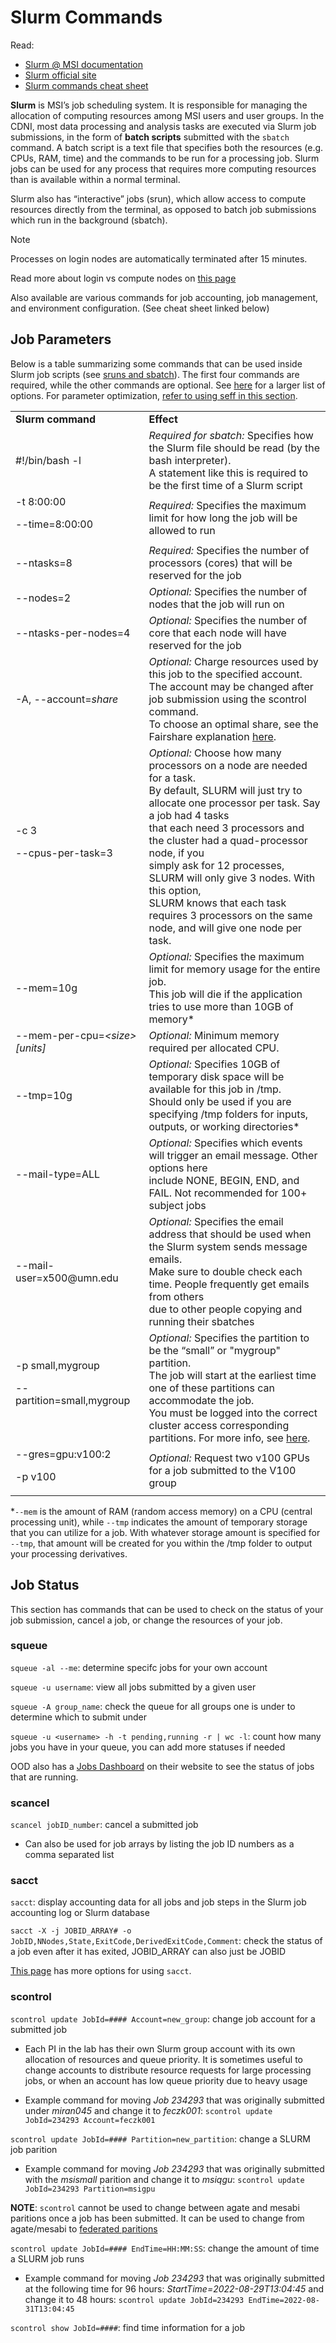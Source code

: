 # Slurm Commands

Read:

* [Slurm @ MSI documentation ](https://www.msi.umn.edu/slurm)
* [Slurm official site](https://slurm.schedmd.com/documentation.html)
* [Slurm commands cheat sheet](https://slurm.schedmd.com/pdfs/summary.pdf)

**Slurm** is MSI’s job scheduling system. It is responsible for managing the allocation of computing resources among MSI users and user groups. In the CDNI, most data processing and analysis tasks are executed via Slurm job submissions, in the form of **batch scripts** submitted with the `sbatch` command. A batch script is a text file that specifies both the resources (e.g. CPUs, RAM, time) and the commands to be run for a processing job. Slurm jobs can be used for any process that requires more computing resources than is available within a normal terminal. 

Slurm also has “interactive” jobs (srun), which allow access to compute resources directly from the terminal, as opposed to batch job submissions which run in the background (sbatch).

<div class="admonition note">
   <p class="first admonition-title">Note</p>
   <p class="last">
      Processes on login nodes are automatically terminated after 15 minutes.
   </p>
</div>

Read more about login vs compute nodes on [this page](partitions.md#nodes)

Also available are various commands for job accounting, job management, and environment configuration. (See cheat sheet linked below)

## Job Parameters

Below is a table summarizing some commands that can be used inside Slurm job scripts (see [sruns and sbatch](slurm-params.md)). The first four commands are required, while the other commands are optional. See [here](https://slurm.schedmd.com/sbatch.html) for a larger list of options. For parameter optimization, [refer to using seff in this section](optimizing.md).


<table>
  <tr>
   <td>
<strong>Slurm command</strong>
   </td>
   <td><strong>Effect</strong>
   </td>
  </tr>
  <tr>
   <td>#!/bin/bash -l  
   </td>
   <td><em>Required for sbatch:</em> Specifies how the Slurm file should be read (by the bash interpreter). <br /> A statement like this is required to be the first time of a Slurm script
   </td>
  </tr>
  <tr>
   <td>-t 8:00:00
<p>
--time=8:00:00
   </td>
   <td><em>Required:</em> Specifies the maximum limit for how long the job will be allowed to run 
   </td>
  </tr>
  <tr>
   <td>--ntasks=8
   </td>
   <td><em>Required:</em> Specifies the number of processors (cores) that will be reserved for the job
   </td>
  </tr>
  <tr>
   <td>--nodes=2
   </td>
   <td><em>Optional:</em> Specifies the number of nodes that the job will run on
   </td>
  </tr>
  <tr>
   <td>--ntasks-per-nodes=4
   </td>
   <td><em>Optional:</em> Specifies the number of core that each node will have reserved for the job
   </td>
  </tr>
  <tr>
   <td>-A, --account=<em>share</em>
   </td>
   <td><em>Optional:</em> Charge resources used by this job to the specified account. <br /> The account may be changed after job submission using the scontrol command. <br /> To choose an optimal share, see the Fairshare explanation <a href="fairshare.md">here</a>.
   </td>
  </tr>
  <tr>
   <td>-c 3
<p>
--cpus-per-task=3
   </td>
   <td><em>Optional:</em> Choose how many processors on a node are needed for a task. <br /> By default, SLURM will just try to allocate one processor per task. Say a job had 4 tasks <br /> that each need 3 processors and the cluster had a quad-processor node, if you <br /> simply ask for 12 processes, SLURM will only give 3 nodes. With this option, <br /> SLURM knows that each task requires 3 processors on the same node, and will give one node per task.
   </td>
  </tr>
  <tr>
   <td>--mem=10g
   </td>
   <td><em>Optional:</em> Specifies the maximum limit for memory usage for the entire job. <br /> This job will die if the application tries to use more than 10GB of memory*
   </td>
  </tr>
  <tr>
   <td>--mem-per-cpu=<em>&lt;size>[units]</em>
   </td>
   <td><em>Optional:</em> Minimum memory required per allocated CPU. 
   </td>
  </tr>
  <tr>
   <td>--tmp=10g
   </td>
   <td><em>Optional:</em> Specifies 10GB of temporary disk space will be available for this job in /tmp. <br /> Should only be used if you are specifying /tmp folders for inputs, outputs, or working directories*
   </td>
  </tr>
  <tr>
   <td>--mail-type=ALL
   </td>
   <td><em>Optional:</em> Specifies which events will trigger an email message. Other options here <br /> include NONE, BEGIN, END, and FAIL. Not recommended for 100+ subject jobs
   </td>
  </tr>
  <tr>
   <td>--mail-user=x500@umn.edu
   </td>
   <td><em>Optional:</em> Specifies the email address that should be used when the Slurm system sends message emails. <br /> Make sure to double check each time. People frequently get emails from others <br /> due to other people copying and running their sbatches
   </td>
  </tr>
  <tr>
   <td>-p small,mygroup 
<p>
--partition=small,mygroup 
   </td>
   <td><em>Optional:</em> Specifies the partition to be the “small” or "mygroup" partition. <br /> The job will start at the earliest time one of these partitions can accommodate the job. <br /> You must be logged into the correct cluster access corresponding partitions. For more info, see <a href="paritions.md">here</a>.
   </td>
  </tr>
  <tr>
   <td>--gres=gpu:v100:2
<p>
-p v100
   </td>
   <td><em>Optional:</em> Request two v100 GPUs for a job submitted to the V100 group
   </td>
  </tr>
</table>



*`--mem` is the amount of RAM (random access memory) on a CPU (central processing unit), while `--tmp` indicates the amount of temporary storage that you can utilize for a job. With whatever storage amount is specified for `--tmp`, that amount will be created for you within the /tmp folder to output your processing derivatives. 

## Job Status

This section has commands that can be used to check on the status of your job submission, cancel a job, or change the resources of your job. 

### squeue

`squeue -al --me`: determine specifc jobs for your own account

`squeue -u username`: view all jobs submitted by a given user 

`squeue -A group_name`: check the queue for all groups one is under to determine which to submit under

`squeue -u <username> -h -t pending,running -r | wc -l`: count how many jobs you have in your queue, you can add more statuses if needed

OOD also has a [Jobs Dashboard](https://ondemand.msi.umn.edu/pun/sys/dashboard/activejobs) on their website to see the status of jobs that are running. 

### scancel

`scancel jobID_number`: cancel a submitted job

- Can also be used for job arrays by listing the job ID numbers as a comma separated list

### sacct

`sacct`: display accounting data for all jobs and job steps in the Slurm job accounting log or Slurm database

`sacct -X -j JOBID_ARRAY# -o JobID,NNodes,State,ExitCode,DerivedExitCode,Comment`: check the status of a job even after it has exited, JOBID_ARRAY can also just be JOBID

[This page](https://slurm.schedmd.com/sacct.html) has more options for using `sacct`.

### scontrol

`scontrol update JobId=#### Account=new_group`: change job account for a submitted job

- Each PI in the lab has their own Slurm group account with its own allocation of resources and queue priority. It is sometimes useful to change accounts to distribute resource requests for large processing jobs, or when an account has low queue priority due to heavy usage 

- Example command for moving _Job 234293_ that was originally submitted under _miran045_ and change it to _feczk001_: `scontrol update JobId=234293 Account=feczk001`

`scontrol update JobId=#### Partition=new_partition`: change a SLURM job parition

- Example command for moving _Job 234293_ that was originally submitted with the _msismall_ parition and change it to _msiqgu_: `scontrol update JobId=234293 Partition=msigpu`

**NOTE**: `scontrol` cannot be used to change between agate and mesabi paritions once a job has been submitted. It can be used to change from agate/mesabi to [federated paritions](partitions.md)

`scontrol update JobId=#### EndTime=HH:MM:SS`: change the amount of time a SLURM job runs

- Example command for moving  _Job 234293_ that was originally submitted at the following time for 96 hours: _StartTime=2022-08-29T13:04:45_ and change it to 48 hours:  `scontrol update JobId=234293 EndTime=2022-08-31T13:04:45`

`scontrol show JobId=####`: find time information for a job

